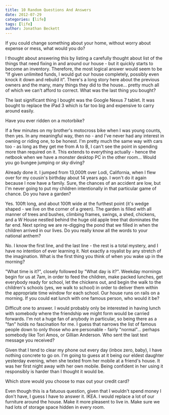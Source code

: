```yaml
---
title: 10 Random Questions And Answers
date: 2012-07-29
categories: [life]
tags: [life]
author: Jonathan Beckett
---
```


If you could change something about your home, without worry about expense or mess, what would you do?

I thought about answering this by listing a carefully thought about list of the things that need fixing in and around our house - but it quickly starts to become an inventory. Therefore, the most logical answer would seem to be "If given unlimited funds, I would gut our house completely, possibly even knock it down and rebuild it". There's a long story here about the previous owners and the many, many things they did to the house... pretty much all of which we can't afford to correct. What was the last thing you bought?

The last significant thing I bought was the Google Nexus 7 tablet. It was bought to replace the iPad 3 which is far too big and expensive to carry around easily.

Have you ever ridden on a motorbike?

If a few minutes on my brother's motocross bike when I was young counts, then yes. In any meaningful way, then no - and I've never had any interest in owning or riding one, to be honest. I'm pretty much the same way with cars too - as long as they get me from A to B, I can't see the point in spending more than required on it. This extends to everything actually - hence the netbook when we have a monster desktop PC in the other room... Would you go bungee jumping or sky diving?

Already done it. I jumped from 13,000ft over Lodi, California, when I flew over for my cousin's birthday about 14 years ago. I won't do it again because I now have a family. Sure, the chances of an accident are low, but I'm never going to put my children intentionally in that particular game of chance. Do you have a garden?

Yes. 100ft long, and about 100ft wide at the furthest point (it's wedge shaped - we live on the corner of a green). The garden is filled with all manner of trees and bushes, climbing frames, swings, a shed, chickens, and a W House nestled behind the huge old apple tree that dominates the far end. Next spring we are re-digging the pond that we filled in when the children arrived in our lives. Do you really know all the words to your national anthem?

No. I know the first line, and the last line - the rest is a total mystery, and I have no intention of ever learning it. Not exactly a royalist by any stretch of the imagination. What is the first thing you think of when you wake up in the morning?

"What time is it?", closely followed by "What day is it?". Weekday mornings begin for us at 7am, in order to feed the children, make packed lunches, get everybody ready for school, let the chickens out, and begin the walk to the children's schools (yes, we walk to school) in order to deliver them within the appropriate time window for each school. Our house runs on rails on a morning. If you could eat lunch with one famous person, who would it be?

Difficult one to answer. I would probably only be interested in having lunch with somebody where the friendship we might form would be carried forwards. I'm not a huge fan of anybody in particular, so being there as a "fan" holds no fascination for me. I guess that narrows the list of famous people down to only those who are personable - fairly "normal"... perhaps somebody like Tori Amos, or Gillian Anderson. Who sent the last text message you received?

Given that I tend to clear my phone out every day (inbox zero, baby), I have nothing concrete to go on. I'm going to guess at it being our eldest daughter yesterday evening, when she texted from her mobile at a friend's house. It was her first night away with her own mobile. Being confident in her using it responsibly is harder than I thought it would be.

Which store would you choose to max out your credit card?

Even though this is a fatuous question, given that I wouldn't spend money I don't have, I guess I have to answer it. IKEA. I would replace a lot of our furniture around the house. Make it more pleasent to live in. Make sure we had lots of storage space hidden in every room.